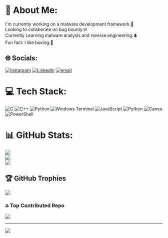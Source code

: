# 💫 About Me:
I'm currently working on a malware development framework.🔭<br>Looking to collaborate on bug bounty.🌐<br>Currently Learning malware analysis and reverse engineering.🪲<br>Fun fact: I like boxing.🥊


## 🌐 Socials:
[![Instagram](https://img.shields.io/badge/Instagram-%23E4405F.svg?logo=Instagram&logoColor=white)](https://instagram.com/adroxz_1122) [![LinkedIn](https://img.shields.io/badge/LinkedIn-%230077B5.svg?logo=linkedin&logoColor=white)](https://linkedin.com/in/faraz-khan-8b0b28232) [![email](https://img.shields.io/badge/Email-D14836?logo=gmail&logoColor=white)](mailto:mfarazkhan2002@gmail.com) 

# 💻 Tech Stack:
![C](https://img.shields.io/badge/c-%2300599C.svg?style=for-the-badge&logo=c&logoColor=white) ![C++](https://img.shields.io/badge/c++-%2300599C.svg?style=for-the-badge&logo=c%2B%2B&logoColor=white) ![Python](https://img.shields.io/badge/python-3670A0?style=for-the-badge&logo=python&logoColor=ffdd54) ![Windows Terminal](https://img.shields.io/badge/Windows%20Terminal-%234D4D4D.svg?style=for-the-badge&logo=windows-terminal&logoColor=white) ![JavaScript](https://img.shields.io/badge/javascript-%23323330.svg?style=for-the-badge&logo=javascript&logoColor=%23F7DF1E) ![Python](https://img.shields.io/badge/python-3670A0?style=for-the-badge&logo=python&logoColor=ffdd54) ![Canva](https://img.shields.io/badge/Canva-%2300C4CC.svg?style=for-the-badge&logo=Canva&logoColor=white) ![PowerShell](https://img.shields.io/badge/PowerShell-%235391FE.svg?style=for-the-badge&logo=powershell&logoColor=white)
# 📊 GitHub Stats:
![](https://github-readme-stats.vercel.app/api?username=Adroxz1122&theme=dark&hide_border=false&include_all_commits=true&count_private=true)<br/>
![](https://nirzak-streak-stats.vercel.app/?user=Adroxz1122&theme=dark&hide_border=false)<br/>
![](https://github-readme-stats.vercel.app/api/top-langs/?username=Adroxz1122&theme=dark&hide_border=false&include_all_commits=true&count_private=true&layout=compact)

## 🏆 GitHub Trophies
![](https://github-profile-trophy.vercel.app/?username=Adroxz1122&theme=default&no-frame=false&no-bg=true&margin-w=4)

### 🔝 Top Contributed Repo
![](https://github-contributor-stats.vercel.app/api?username=Adroxz1122&limit=5&theme=dark&combine_all_yearly_contributions=true)

---
[![](https://visitcount.itsvg.in/api?id=Adroxz1122&icon=0&color=0)](https://visitcount.itsvg.in)

<!-- Proudly created with GPRM ( https://gprm.itsvg.in ) -->
